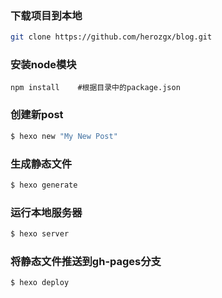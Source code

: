 ### 下载项目到本地

```bash
git clone https://github.com/herozgx/blog.git
```

### 安装node模块
```
npm install    #根据目录中的package.json
```

### 创建新post

``` bash
$ hexo new "My New Post"
```

### 生成静态文件

``` bash
$ hexo generate
```

### 运行本地服务器

``` bash
$ hexo server
```

### 将静态文件推送到gh-pages分支

``` bash
$ hexo deploy
```
